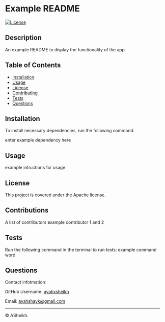 # Example README
  
  [![License](https://img.shields.io/badge/License-Apache_2.0-blue.svg)](https://opensource.org/licenses/Apache-2.0)

  ## Description
  An example README to display the functionality of the app

  ## Table of Contents 
  - [Installation](#installation)
  - [Usage](#usage)
  - [License](#license)
  - [Contributing](#contributing)
  - [Tests](#tests)
  - [Questions](#questions)

  ## Installation
  To install necessary dependencies, run the following command:

  enter example dependency here 

  ## Usage
  example intructions for usage

  ## License 
  This project is covered under the Apache license.
  
  ## Contributions
  A list of contributors 
  example contributor 1 and 2
  
  ## Tests
  Run the following command in the terminal to run tests:
  example command word 

  ## Questions
  Contact infotmation:

  GitHub Username: [ayahxsheikh](https://github.com/ayahxsheikh)

  Email: ayahshayk@gmail.com


  ---

  © ASheikh.

